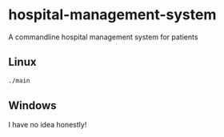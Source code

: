 # hospital-management-system
A commandline hospital management system for patients

## Linux
```bash
./main
```

## Windows

I have no idea honestly!
